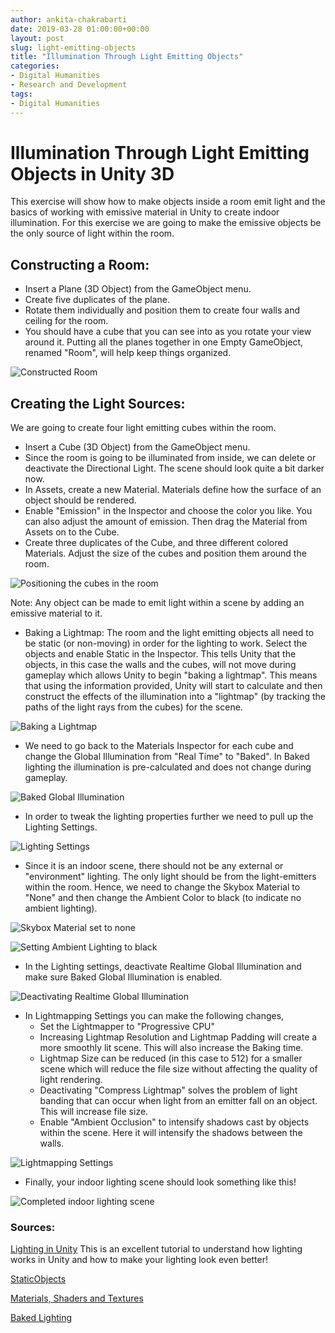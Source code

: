 ```yaml
---
author: ankita-chakrabarti
date: 2019-03-28 01:00:00+00:00
layout: post
slug: light-emitting-objects
title: "Illumination Through Light Emitting Objects"
categories:
- Digital Humanities
- Research and Development
tags:
- Digital Humanities
---
```

# Illumination Through Light Emitting Objects in Unity 3D

This exercise will show how to make objects inside a room emit light and the basics of working with emissive material in Unity to create indoor illumination. For this exercise we are going to make the emissive objects be the only source of light within the room.

## Constructing a Room:

- Insert a Plane (3D Object) from the GameObject menu.
- Create five duplicates of the plane.
- Rotate them individually and position them to create four walls and ceiling for the room.
- You should have a cube that you can see into as you rotate your view around it. Putting all the planes together in one Empty GameObject, renamed "Room", will help keep things organized.

![Constructed Room](/assets/post-media/light-emitters/1.png)

## Creating the Light Sources:

We are going to create four light emitting cubes within the room.

- Insert a Cube (3D Object) from the GameObject menu.
- Since the room is going to be illuminated from inside, we can delete or deactivate the Directional Light. The scene should look quite a bit darker now.
- In Assets, create a new Material. Materials define how the surface of an object should be rendered.
- Enable "Emission" in the Inspector and choose the color you like. You can also adjust the amount of emission. Then drag the Material from Assets on to the Cube.
- Create three duplicates of the Cube, and three different colored Materials. Adjust the size of the cubes and position them around the room.

![Positioning the cubes in the room](/assets/post-media/light-emitters/2.png)

Note: Any object can be made to emit light within a scene by adding an emissive material to it.

- Baking a Lightmap: The room and the light emitting objects all need to be static (or non-moving) in order for the lighting to work. Select the objects and enable Static in the Inspector. This tells Unity that the objects, in this case the walls and the cubes, will not move during gameplay which allows Unity to begin "baking a lightmap". This means that using the information provided, Unity will start to calculate and then construct the effects of the illumination into a "lightmap" (by tracking the paths of the light rays from the cubes) for the scene.

![Baking a Lightmap](/assets/post-media/light-emitters/3.png)

- We need to go back to the Materials Inspector for each cube and change the Global Illumination from "Real Time" to "Baked". In Baked lighting the illumination is pre-calculated and does not change during gameplay.

![Baked Global Illumination](/assets/post-media/light-emitters/4.png)

- In order to tweak the lighting properties further we need to pull up the Lighting Settings.

![Lighting Settings](/assets/post-media/light-emitters/5.png)

- Since it is an indoor scene, there should not be any external or "environment" lighting. The only light should be from the light-emitters within the room. Hence, we need to change the Skybox Material to "None" and then change the Ambient Color to black (to indicate no ambient lighting).

![Skybox Material set to none](/assets/post-media/light-emitters/6.png)

![Setting Ambient Lighting to black](/assets/post-media/light-emitters/7.png)

- In the Lighting settings, deactivate Realtime Global Illumination and make sure Baked Global Illumination is enabled.

![Deactivating Realtime Global Illumination](/assets/post-media/light-emitters/8.png)

- In Lightmapping Settings you can make the following changes,
   - Set the Lightmapper to "Progressive CPU"
   - Increasing Lightmap Resolution and Lightmap Padding will create a more smoothly lit scene. This will also increase the Baking time.
   - Lightmap Size can be reduced (in this case to 512) for a smaller scene which will reduce the file size without affecting the quality of light rendering.
   - Deactivating "Compress Lightmap" solves the problem of light banding that can occur when light from an emitter fall on an object. This will increase file size.
   - Enable "Ambient Occlusion" to intensify shadows cast by objects within the scene. Here it will intensify the shadows between the walls.

![Lightmapping Settings](/assets/post-media/light-emitters/9.png)

- Finally, your indoor lighting scene should look something like this!

![Completed indoor lighting scene](/assets/post-media/light-emitters/10.png)

### Sources:

[Lighting in Unity](https://www.youtube.com/watch?v=VnG2gOKV9dw.html) This is an excellent tutorial to understand how   lighting works in Unity and how to make your lighting look even better!

[StaticObjects](https://docs.unity3d.com/Manual/StaticObjects.html)

[Materials, Shaders and Textures](https://docs.unity3d.com/Manual/Shaders.html)

[Baked Lighting](https://docs.unity3d.com/Manual/LightMode-Baked.html)


















